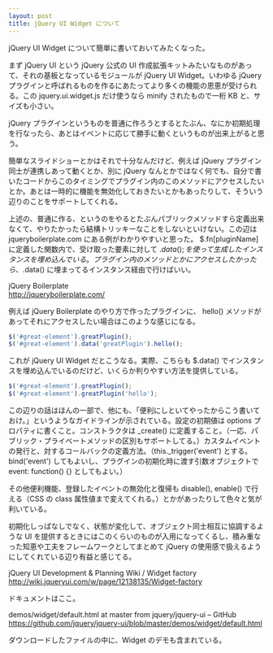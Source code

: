 ```yaml
---
layout: post
title: jQuery UI Widget について
---
```

jQuery UI Widget について簡単に書いておいてみたくなった。

まず jQuery UI という jQuery 公式の UI 作成拡張キットみたいなものがあって、それの基板となっているモジュールが jQuery UI Widget。いわゆる jQuery プラグインと呼ばれるものを作るにあたってより多くの機能の恩恵が受けられる。この jquery.ui.widget.js だけ使うなら minify されたもので一桁 KB と、サイズも小さい。

jQuery プラグインというものを普通に作ろうとするとたぶん、なにか初期処理を行なったら、あとはイベントに応じて勝手に動くというものが出来上がると思う。

簡単なスライドショーとかはそれで十分なんだけど、例えば jQuery プラグイン同士が連携しあって動くとか、別に jQuery なんとかではなく何でも、自分で書いたコードからこのタイミングでプラグイン内のこのメソッドにアクセスしたいとか。あとは一時的に機能を無効化しておきたいとかもあったりして、そういう辺りのことをサポートしてくれる。

上述の、普通に作る、というのをやるとたぶんパブリックメソッドすら定義出来なくて、やりたかったら結構トリッキーなことをしないといけない。この辺は jqueryboilerplate.com にある例がわかりやすいと思った。 $.fn[pluginName] に定義した関数内で、受け取った要素に対して $.data(); を使って生成したインスタンスを埋め込んでいる。プラグイン内のメソッドとかにアクセスしたかったら、$.data() に埋まってるインスタンス経由で行けばいい。

jQuery Boilerplate  
<http://jqueryboilerplate.com/>

例えば jQuery Boilerplate のやり方で作ったプラグインに、 hello() メソッドがあってそれにアクセスしたい場合はこのような感じになる。

```javascript
$('#great-element').greatPlugin();
$('#great-element').data('greatPlugin').hello();
```

これが jQuery UI Widget だとこうなる。実際、こちらも $.data() でインスタンスを埋め込んでいるのだけど、いくらか判りやすい方法を提供している。

```javascript
$('#great-element').greatPlugin();
$('#great-element').greatPlugin('hello');
```

この辺りの話はほんの一部で、他にも、「便利にしといてやったからこう書いておけ。」というようなガイドラインが示されている。設定の初期値は options プロパティに書くこと。コンストラクタは \_create() に定義すること。（一応、パブリック・プライベートメソッドの区別もサポートしてる。）カスタムイベントの発行と、対するコールバックの定義方法。（this.\_trigger('event') とする。 bind('event') してもよいし、プラグインの初期化時に渡す引数オブジェクトで event: function() {} としてもよい。）

その他便利機能、登録したイベントの無効化と復帰も disable(), enable() で行える（CSS の class 属性値まで変えてくれる。）とかがあったりして色々と気が利いている。

初期化しっぱなしでなく、状態が変化して、オブジェクト同士相互に協調するような UI を提供するときにはこのくらいのものが入用になってくるし、積み重なった知恵や工夫をフレームワークとしてまとめて jQuery の使用感で扱えるようにしてくれている辺り有益と感じてる。

jQuery UI Development & Planning Wiki / Widget factory
<http://wiki.jqueryui.com/w/page/12138135/Widget-factory>  

ドキュメントはここ。

demos/widget/default.html at master from jquery/jquery-ui &#8211; GitHub  
<https://github.com/jquery/jquery-ui/blob/master/demos/widget/default.html>

ダウンロードしたファイルの中に、Widget のデモも含まれている。

